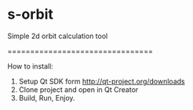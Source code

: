 s-orbit
=======

Simple 2d orbit calculation tool


================================

How to install:

1) Setup Qt SDK form http://qt-project.org/downloads
2) Clone project and open in Qt Creator
3) Build, Run, Enjoy.
